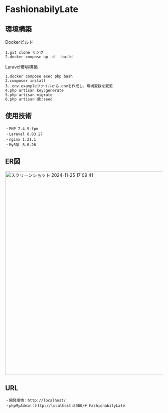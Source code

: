 # FashionabilyLate

## 環境構築
Dockerビルド

    1.git clone リンク
    2.docker compose up -d --build

Laravel環境構築

    1.docker compose exec php bash
    2.composer install
    3..env.exampleファイルから.envを作成し、環境変数を変更
    4.php artisan key:generate
    5.php artisan migrate
    6.php artisan db:seed

## 使用技術

    ・PHP 7.4.9-fpm
    ・Laravel 8.83.27
    ・nginx 1.21.1
    ・MySQL 8.0.26

## ER図

<img width="649" alt="スクリーンショット 2024-11-25 17 09 41" src="https://github.com/user-attachments/assets/94110312-ad0c-456c-8d96-6487f5fe36cf">



## URL

    ・開発環境：http://localhost/
    ・phpMyAdmin：http://localhost:8080/# FashionabilyLate
